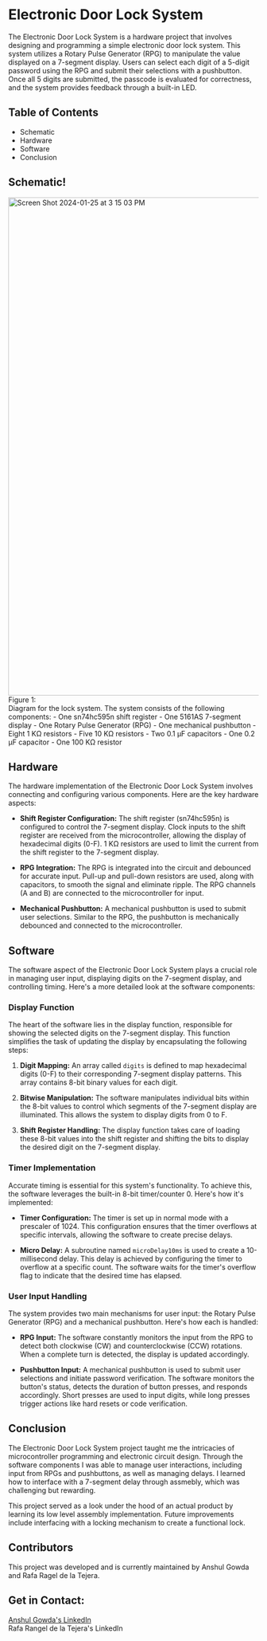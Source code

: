 # Electronic Door Lock System

The Electronic Door Lock System is a hardware project that involves designing and programming a simple electronic door lock system. This system utilizes a Rotary Pulse Generator (RPG) to manipulate the value displayed on a 7-segment display. Users can select each digit of a 5-digit password using the RPG and submit their selections with a pushbutton. Once all 5 digits are submitted, the passcode is evaluated for correctness, and the system provides feedback through a built-in LED.

## Table of Contents
- Schematic
- Hardware
- Software
- Conclusion

## Schematic!
<img width="1000" alt="Screen Shot 2024-01-25 at 3 15 03 PM" src="https://github.com/anshuljg07/ElectronicDoorLock/assets/72891464/7d25df50-a711-4709-bf3d-abe9f1a4cf0e">
<br />
Figure 1:
<br />
Diagram for the lock system. The system consists of the following components:
- One sn74hc595n shift register
- One 5161AS 7-segment display
- One Rotary Pulse Generator (RPG)
- One mechanical pushbutton
- Eight 1 KΩ resistors
- Five 10 KΩ resistors
- Two 0.1 µF capacitors
- One 0.2 µF capacitor
- One 100 KΩ resistor

## Hardware

The hardware implementation of the Electronic Door Lock System involves connecting and configuring various components. Here are the key hardware aspects:

- **Shift Register Configuration:** The shift register (sn74hc595n) is configured to control the 7-segment display. Clock inputs to the shift register are received from the microcontroller, allowing the display of hexadecimal digits (0-F). 1 KΩ resistors are used to limit the current from the shift register to the 7-segment display.

- **RPG Integration:** The RPG is integrated into the circuit and debounced for accurate input. Pull-up and pull-down resistors are used, along with capacitors, to smooth the signal and eliminate ripple. The RPG channels (A and B) are connected to the microcontroller for input.

- **Mechanical Pushbutton:** A mechanical pushbutton is used to submit user selections. Similar to the RPG, the pushbutton is mechanically debounced and connected to the microcontroller.
  
## Software

The software aspect of the Electronic Door Lock System plays a crucial role in managing user input, displaying digits on the 7-segment display, and controlling timing. Here's a more detailed look at the software components:

### Display Function

The heart of the software lies in the display function, responsible for showing the selected digits on the 7-segment display. This function simplifies the task of updating the display by encapsulating the following steps:

1. **Digit Mapping:** An array called `digits` is defined to map hexadecimal digits (0-F) to their corresponding 7-segment display patterns. This array contains 8-bit binary values for each digit.

2. **Bitwise Manipulation:** The software manipulates individual bits within the 8-bit values to control which segments of the 7-segment display are illuminated. This allows the system to display digits from 0 to F.

3. **Shift Register Handling:** The display function takes care of loading these 8-bit values into the shift register and shifting the bits to display the desired digit on the 7-segment display.

### Timer Implementation

Accurate timing is essential for this system's functionality. To achieve this, the software leverages the built-in 8-bit timer/counter 0. Here's how it's implemented:

- **Timer Configuration:** The timer is set up in normal mode with a prescaler of 1024. This configuration ensures that the timer overflows at specific intervals, allowing the software to create precise delays.

- **Micro Delay:** A subroutine named `microDelay10ms` is used to create a 10-millisecond delay. This delay is achieved by configuring the timer to overflow at a specific count. The software waits for the timer's overflow flag to indicate that the desired time has elapsed.

### User Input Handling

The system provides two main mechanisms for user input: the Rotary Pulse Generator (RPG) and a mechanical pushbutton. Here's how each is handled:

- **RPG Input:** The software constantly monitors the input from the RPG to detect both clockwise (CW) and counterclockwise (CCW) rotations. When a complete turn is detected, the display is updated accordingly.

- **Pushbutton Input:** A mechanical pushbutton is used to submit user selections and initiate password verification. The software monitors the button's status, detects the duration of button presses, and responds accordingly. Short presses are used to input digits, while long presses trigger actions like hard resets or code verification.

## Conclusion

The Electronic Door Lock System project taught me the intricacies of microcontroller programming and electronic circuit design. Through the software components I was able to manage user interactions, including input from RPGs and pushbuttons, as well as managing delays. I learned how to interface with a 7-segment delay through assmebly, which was challenging but rewarding. 

This project served as a look under the hood of an actual product by learning its low level assembly implementation. Future improvements include interfacing with a locking mechanism to create a functional lock.

## Contributors
This project was developed and is currently maintained by Anshul Gowda and Rafa Ragel de la Tejera.

## Get in Contact:
 [Anshul Gowda's LinkedIn](https://www.linkedin.com/in/anshul-gowda)
<br />
Rafa Rangel de la Tejera's LinkedIn
<br />
